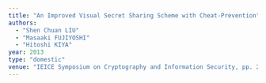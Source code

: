 ```yaml
---
title: "An Improved Visual Secret Sharing Scheme with Cheat-Prevention"
authors:
  - "Shen Chuan LIU"
  - "Masaaki FUJIYOSHI"
  - "Hitoshi KIYA"
year: 2013
type: "domestic"
venue: "IEICE Symposium on Cryptography and Information Security, pp. 2C4-2, 京都府京都市東山区, 2013-01-23."
---
```

